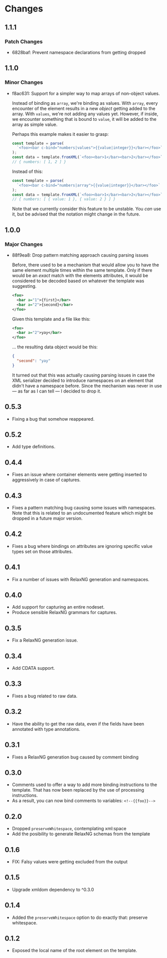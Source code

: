 # Changes

## 1.1.1

### Patch Changes

- 6828baf: Prevent namespace declarations from getting dropped

## 1.1.0

### Minor Changes

- f8ac631: Support for a simpler way to map arrays of non-object values.

  Instead of binding as `array`, we're binding as values. With `array`, every encounter of the element results in a new _object_ getting added to the array. With `values`, we're not adding any values yet. However, if inside, we encounter something that is bound to `value`, it will be added to the array as simple value.

  Perhaps this example makes it easier to grasp:

  ```javascript
  const template = parse(
    `<foo><bar c-bind="numbers|values">{{value|integer}}</bar></foo>`
  );
  const data = template.fromXML(`<foo><bar>1</bar><bar>2</bar></foo>`);
  // { numbers: [ 1, 2 ] }
  ```

  Instead of this:

  ```javascript
  const template = parse(
    `<foo><bar c-bind="numbers|array">{{value|integer}}</bar></foo>`
  );
  const data = template.fromXML(`<foo><bar>1</bar><bar>2</bar></foo>`);
  // { numbers: [ { value: 1 }, { value: 2 } ] }
  ```

  Note that we currently consider this feature to be unstable. You _can_ use it, but be advised that the notation might change in the future.

## 1.0.0

### Major Changes

- 88f9ea8: Drop pattern matching approach causing parsing issues

  Before, there used to be a mechanism that would allow you to have the same
  element multiple times within the same template. Only if there would be an
  _exact_ match with the elements attributes, it would be considered to be decoded
  based on whatever the template was suggesting.

  ```xml
  <foo>
    <bar a="1">{first}</bar>
    <bar a="2">{second}</bar>
  </foo>
  ```

  Given this template and a file like this:

  ```xml
  <foo>
    <bar a="2">yay</bar>
  </foo>
  ```

  … the resulting data object would be this:

  ```json
  {
    "second": "yay"
  }
  ```

  It turned out that this was actually causing parsing issues in case the XML
  serializer decided to introduce namespaces on an element that didn't have a
  namespace before. Since the mechanism was never in use — as far as I can tell
  — I decided to drop it.

## 0.5.3

- Fixing a bug that somehow reappeared.

## 0.5.2

- Add type definitions.

## 0.4.4

- Fixes an issue where container elements were getting inserted to aggressively
  in case of captures.

## 0.4.3

- Fixes a pattern matching bug causing some issues with namespaces. Note that
  this is related to an undocumented feature which might be dropped in a future
  major version.

## 0.4.2

- Fixes a bug where bindings on attributes are ignoring specific value types set on those attributes.

## 0.4.1

- Fix a number of issues with RelaxNG generation and namespaces.

## 0.4.0

- Add support for capturing an entire nodeset.
- Produce sensible RelaxNG grammars for captures.

## 0.3.5

- Fix a RelaxNG generation issue.

## 0.3.4

- Add CDATA support.

## 0.3.3

- Fixes a bug related to raw data.

## 0.3.2

- Have the ability to get the raw data, even if the fields have been annotated
  with type annotations.

## 0.3.1

- Fixes a RelaxNG generation bug caused by comment binding

## 0.3.0

- Comments used to offer a way to add more binding instructions to the template.
  That has now been replaced by the use of processing instructions.
- As a result, you can now bind comments to variables: `<!--{{foo}}-->`

## 0.2.0

- Dropped `preserveWhitespace`, contemplating xml:space
- Add the posibility to generate RelaxNG schemas from the template

## 0.1.6

- FIX: Falsy values were getting excluded from the output

## 0.1.5

- Upgrade xmldom dependency to ^0.3.0

## 0.1.4

- Added the `preserveWhitespace` option to do exactly that: preserve whitespace.

## 0.1.2

- Exposed the local name of the root element on the template.
